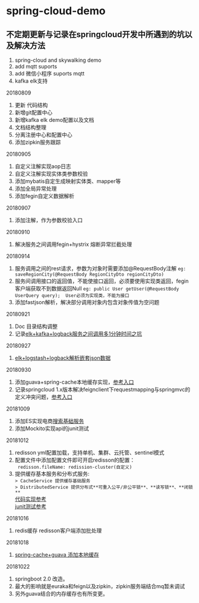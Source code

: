 # spring-cloud-demo
## 不定期更新与记录在springcloud开发中所遇到的坑以及解决方法


1. spring-cloud and skywalking demo
2. add mqtt suports
3. add 微信小程序 suports mqtt
4. kafka elk支持



20180809
1. 更新 代码结构
2. 新增git配置中心
3. 新增kafka elk demo配置以及文档
4. 文档结构整理
5. 分离注册中心和配置中心
7. 添加zipkin服务跟踪


20180905
1. 自定义注解实现aop日志
2. 自定义注解实现实体类参数校验
3. 添加mybatis自定生成映射实体类、mapper等
4. 添加全局异常处理
5. 添加fegin自定义数据解析

20180907
1. 添加注解，作为参数校验入口

20180910
1. 解决服务之间调用fegin+hystrix 熔断异常拦截处理

20180914
1. 服务调用之间的rest请求，参数为对象时需要添加@RequestBody注解
``eg:
saveRegionCity(@RequestBody RegionCityDto regionCityDto)``
2. 服务间调用接口的返回值，不能使接口返回，必须要使用实现类返回，fegin客户端获取不到数据返回Null
`eg:
 public User getUser(@RequestBody UserQuery query); 
 User必须为实现类，不能为接口`
3. 添加fastjson解析，解决部分调用对象内包含对象传值为空问题

20180921
1. Doc 目录结构调整
2. 记录[elk+kafka+logback服务之间调用多1分钟时间之坑](https://github.com/Xlinlin/spring-cloud-demo/blob/master/SpringCloud-Demo-Doc/kafka%2Belk/使用logback-kafka导致服务之间调用多1分钟之坑.md)

20180927
1. [elk+logstash+logback解析嵌套json数据](https://github.com/Xlinlin/spring-cloud-demo/blob/master/SpringCloud-Demo-Doc/kafka%2Belk/ELK%E6%97%A5%E5%BF%97logstash%E8%A7%A3%E6%9E%90JSON%E5%B5%8C%E5%A5%97.md)

20180930
1. 添加guava+spring-cache本地缓存实现，[参考入口](https://blog.csdn.net/mafei6827/article/details/80868931)
2. 记录springcloud 1.x版本解决feignclient下requestmapping与springmvc的定义冲突问题，[参考入口](http://blog.didispace.com/spring-cloud-feignclient-problem/?utm_source=tuicool&utm_medium=referral)

20181009
1. 添加ES实现电商[搜索基础服务](https://github.com/Xlinlin/spring-cloud-demo/tree/master/SpringCloud-SearchService)
2. 添加Mockito实现api的junit测试

20181012
1. redisson yml配置加载，支持单机、集群、云托管、sentinel模式<br>
2. 配置文件中添加配置文件即可开启redisson的配置：<br>
`` redisson.fileName: redission-cluster(自定义)``
3. 提供缓存基本服务和分布式服务: <br>
``> CacheService 提供缓存基础服务`` <br>
``> DistributedService 提供分布式**可重入公平/非公平锁**、**读写锁**、**闭锁**``<br>
[代码实现参考](https://github.com/Xlinlin/spring-cloud-demo/tree/master/SpringCloud-Common/src/main/java/com/xiao/skywalking/demo/common/cache)<br>
[junit测试参考](https://github.com/Xlinlin/spring-cloud-demo/tree/master/SpringCloud-SearchService/src/test/java/com/xiao/springcloud/test/cache)<br>

20181016
1. redis缓存 redisson客户端添加批处理

20181018
1. [spring-cache+guava 添加本地缓存](https://github.com/Xlinlin/spring-cloud-demo/tree/master/SpringCloud-Common/src/main/java/com/xiao/skywalking/demo/common/cache)

20181022
1. springboot 2.0 改造。
2. 最大的影响就是euraka和feign以及zipkin，zipkin服务端结合mq暂未调试
3. 另外guava结合的内存缓存也有所变更。
